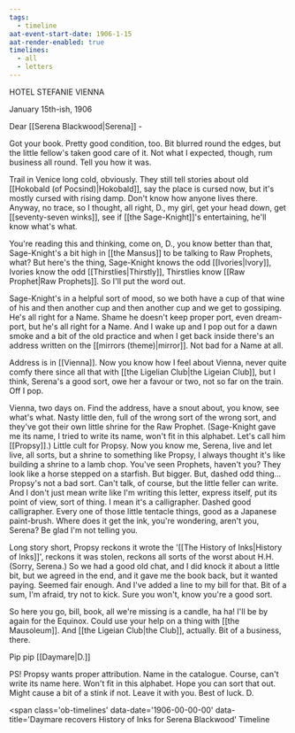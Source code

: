 ```yaml
---
tags:
  - timeline
aat-event-start-date: 1906-1-15
aat-render-enabled: true
timelines:
  - all
  - letters
---
```


HOTEL STEFANIE
VIENNA

January 15th-ish, 1906

Dear [[Serena Blackwood|Serena]] -

Got your book. Pretty good condition, too. Bit blurred round the edges, but the little fellow's taken good care of it. Not what I expected, though, rum business all round. Tell you how it was.

Trail in Venice long cold, obviously. They still tell stories about old [[Hokobald (of Pocsind)|Hokobald]], say the place is cursed now, but it's mostly cursed with rising damp. Don't know how anyone lives there. Anyway, no trace, so I thought, all right, D., my girl, get your head down, get [[seventy-seven winks]], see if [[the Sage-Knight]]'s entertaining, he'll know what's what.

You're reading this and thinking, come on, D., you know better than that, Sage-Knight's a bit high in [[the Mansus]] to be talking to Raw Prophets, what? But here's the thing, Sage-Knight knows the odd [[Ivories|Ivory]], Ivories know the odd [[Thirstlies|Thirstly]], Thirstlies know [[Raw Prophet|Raw Prophets]]. So I'll put the word out.

Sage-Knight's in a helpful sort of mood, so we both have a cup of that wine of his and then another cup and then another cup and we get to gossiping. He's all right for a Name. Shame he doesn't keep proper port, even dream-port, but he's all right for a Name. And I wake up and I pop out for a dawn smoke and a bit of the old practice and when I get back inside there's an address written on the [[mirrors (theme)|mirror]]. Not bad for a Name at all.

Address is in [[Vienna]]. Now you know how I feel about Vienna, never quite comfy there since all that with [[the Ligelian Club|the Ligeian Club]], but I think, Serena's a good sort, owe her a favour or two, not so far on the train. Off I pop.

Vienna, two days on. Find the address, have a snout about, you know, see what's what. Nasty little den, full of the wrong sort of the wrong sort, and they've got their own little shrine for the Raw Prophet. (Sage-Knight gave me its name, I tried to write its name, won't fit in this alphabet. Let's call him [[Propsy]].) Little cult for Propsy. Now you know me, Serena, live and let live, all sorts, but a shrine to something like Propsy, I always thought it's like building a shrine to a lamb chop. You've seen Prophets, haven't you? They look like a horse stepped on a starfish. But bigger. But, dashed odd thing… Propsy's not a bad sort. Can't talk, of course, but the little feller can write. And I don't just mean write like I'm writing this letter, express itself, put its point of view, sort of thing. I mean it's a calligrapher. Dashed good calligrapher. Every one of those little tentacle things, good as a Japanese paint-brush. Where does it get the ink, you're wondering, aren't you, Serena? Be glad I'm not telling you.

Long story short, Propsy reckons it wrote the '[[The History of Inks|History of Inks]]', reckons it was stolen, reckons all sorts of the worst about H.H. (Sorry, Serena.) So we had a good old chat, and I did knock it about a little bit, but we agreed in the end, and it gave me the book back, but it wanted paying. Seemed fair enough. And I've added a line to my bill for that. Bit of a sum, I'm afraid, try not to kick. Sure you won't, know you're a good sort.

So here you go, bill, book, all we're missing is a candle, ha ha! I'll be by again for the Equinox. Could use your help on a thing with [[the Mausoleum]]. And [[the Ligeian Club|the Club]], actually. Bit of a business, there.

Pip pip
[[Daymare|D.]]

PS! Propsy wants proper attribution. Name in the catalogue. Course, can't write its name here. Won't fit in this alphabet. Hope you can sort that out. Might cause a bit of a stink if not. Leave it with you. Best of luck. D.

<span
	class='ob-timelines'
	data-date='1906-00-00-00'
	data-title='Daymare recovers History of Inks for Serena Blackwood'
	Timeline
</span>